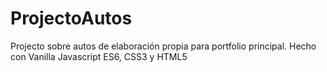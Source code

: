 # ProjectoAutos
Projecto sobre autos de elaboración propia para portfolio principal. Hecho con Vanilla Javascript ES6, CSS3 y HTML5
